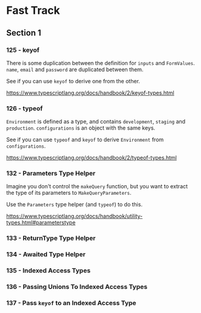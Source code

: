 # Fast Track

## Section 1

### 125 - keyof

There is some duplication between the definition for `inputs` and `FormValues`. `name`, `email` and `password` are duplicated between them.

See if you can use `keyof` to derive one from the other.

https://www.typescriptlang.org/docs/handbook/2/keyof-types.html

### 126 - typeof

`Environment` is defined as a type, and contains `development`, `staging` and `production`. `configurations` is an object with the same keys.

See if you can use `typeof` and `keyof` to derive `Environment` from `configurations`.

https://www.typescriptlang.org/docs/handbook/2/typeof-types.html

### 132 - Parameters Type Helper

Imagine you don't control the `makeQuery` function, but you want to extract the type of its parameters to `MakeQueryParameters`.

Use the `Parameters` type helper (and `typeof`) to do this.

https://www.typescriptlang.org/docs/handbook/utility-types.html#parameterstype

### 133 - ReturnType Type Helper

### 134 - Awaited Type Helper

### 135 - Indexed Access Types

### 136 - Passing Unions To Indexed Access Types

### 137 - Pass `keyof` to an Indexed Access Type
